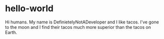 # hello-world
Hi humans.
My name is DefinietelyNotADeveloper and I like tacos. I've gone to the moon and I find their tacos much more superior than the tacos on Earth.
